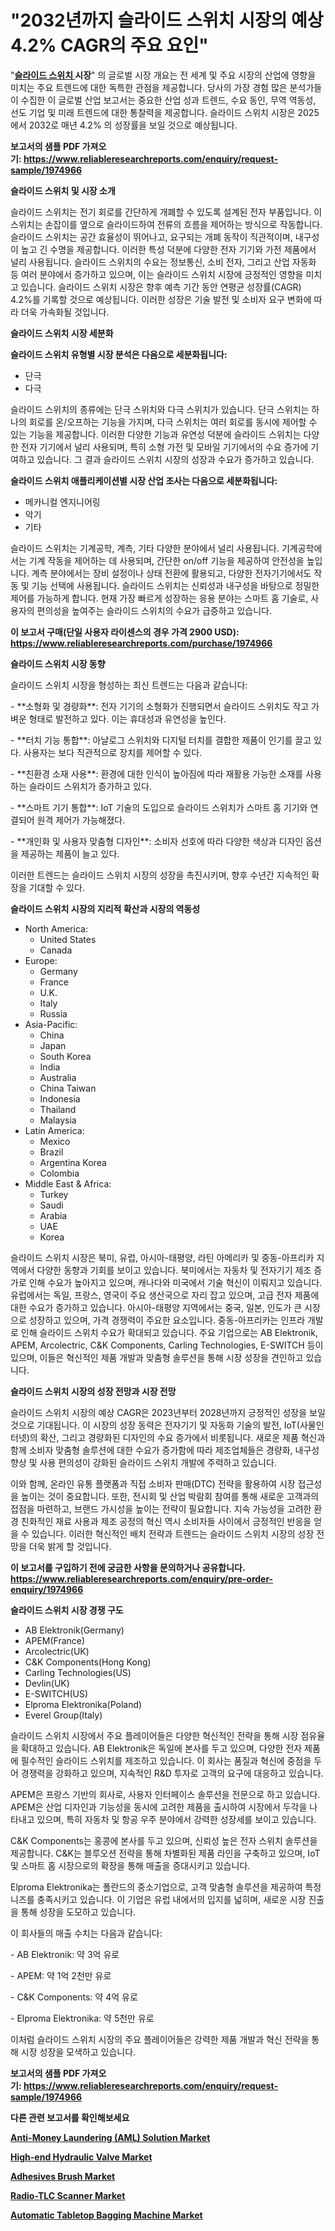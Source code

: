 <p><h1>"2032년까지 슬라이드 스위치 시장의 예상 4.2% CAGR의 주요 요인"</h1></p><p>"<strong><a href="https://www.reliableresearchreports.com/slide-switches-r1974966?utm_campaign=106&utm_medium=7&utm_source=Github&utm_content=ia&utm_term=26032025&utm_id=slide-switches">슬라이드 스위치&nbsp;</a></strong><strong>시장</strong>" 의 글로벌 시장 개요는 전 세계 및 주요 시장의 산업에 영향을 미치는 주요 트렌드에 대한 독특한 관점을 제공합니다. 당사의 가장 경험 많은 분석가들이 수집한 이 글로벌 산업 보고서는 중요한 산업 성과 트렌드, 수요 동인, 무역 역동성, 선도 기업 및 미래 트렌드에 대한 통찰력을 제공합니다. 슬라이드 스위치 시장은 2025에서 2032로 매년 4.2% 의 성장률을 보일 것으로 예상됩니다.&nbsp;</p>
<p><strong>보고서의 샘플 PDF 가져오기:&nbsp;<a href="https://www.reliableresearchreports.com/enquiry/request-sample/1974966?utm_campaign=106&utm_medium=7&utm_source=Github&utm_content=ia&utm_term=26032025&utm_id=slide-switches">https://www.reliableresearchreports.com/enquiry/request-sample/1974966</a></strong></p>
<p><strong>슬라이드 스위치 및 시장 소개</strong></p>
<p><p>슬라이드 스위치는 전기 회로를 간단하게 개폐할 수 있도록 설계된 전자 부품입니다. 이 스위치는 손잡이를 옆으로 슬라이드하여 전류의 흐름을 제어하는 방식으로 작동합니다. 슬라이드 스위치는 공간 효율성이 뛰어나고, 요구되는 개폐 동작이 직관적이며, 내구성이 높고 긴 수명을 제공합니다. 이러한 특성 덕분에 다양한 전자 기기와 가전 제품에서 널리 사용됩니다. 슬라이드 스위치의 수요는 정보통신, 소비 전자, 그리고 산업 자동화 등 여러 분야에서 증가하고 있으며, 이는 슬라이드 스위치 시장에 긍정적인 영향을 미치고 있습니다. 슬라이드 스위치 시장은 향후 예측 기간 동안 연평균 성장률(CAGR) 4.2%를 기록할 것으로 예상됩니다. 이러한 성장은 기술 발전 및 소비자 요구 변화에 따라 더욱 가속화될 것입니다.</p></p>
<p><strong>슬라이드 스위치 시장 세분화</strong></p>
<p><strong>슬라이드 스위치 유형별 시장 분석은 다음으로 세분화됩니다:</strong></p>
<p><ul><li>단극</li><li>다극</li></ul></p>
<p><p>슬라이드 스위치의 종류에는 단극 스위치와 다극 스위치가 있습니다. 단극 스위치는 하나의 회로를 온/오프하는 기능을 가지며, 다극 스위치는 여러 회로를 동시에 제어할 수 있는 기능을 제공합니다. 이러한 다양한 기능과 유연성 덕분에 슬라이드 스위치는 다양한 전자 기기에서 널리 사용되며, 특히 소형 가전 및 모바일 기기에서의 수요 증가에 기여하고 있습니다. 그 결과 슬라이드 스위치 시장의 성장과 수요가 증가하고 있습니다.</p></p>
<p><strong>슬라이드 스위치 애플리케이션별 시장 산업 조사는 다음으로 세분화됩니다:</strong></p>
<p><ul><li>메카니컬 엔지니어링</li><li>악기</li><li>기타</li></ul></p>
<p><p>슬라이드 스위치는 기계공학, 계측, 기타 다양한 분야에서 널리 사용됩니다. 기계공학에서는 기계 작동을 제어하는 데 사용되며, 간단한 on/off 기능을 제공하여 안전성을 높입니다. 계측 분야에서는 장비 설정이나 상태 전환에 활용되고, 다양한 전자기기에서도 작동 및 기능 선택에 사용됩니다. 슬라이드 스위치는 신뢰성과 내구성을 바탕으로 정밀한 제어를 가능하게 합니다. 현재 가장 빠르게 성장하는 응용 분야는 스마트 홈 기술로, 사용자의 편의성을 높여주는 슬라이드 스위치의 수요가 급증하고 있습니다.</p></p>
<p><strong>이 보고서 구매(단일 사용자 라이센스의 경우 가격 2900 USD): <a href="https://www.reliableresearchreports.com/purchase/1974966?utm_campaign=106&utm_medium=7&utm_source=Github&utm_content=ia&utm_term=26032025&utm_id=slide-switches">https://www.reliableresearchreports.com/purchase/1974966</a></strong></p>
<p><strong>슬라이드 스위치 시장 동향</strong></p>
<p><p>슬라이드 스위치 시장을 형성하는 최신 트렌드는 다음과 같습니다:</p><p>- **소형화 및 경량화**: 전자 기기의 소형화가 진행되면서 슬라이드 스위치도 작고 가벼운 형태로 발전하고 있다. 이는 휴대성과 유연성을 높인다.</p><p>- **터치 기능 통합**: 아날로그 스위치와 디지털 터치를 결합한 제품이 인기를 끌고 있다. 사용자는 보다 직관적으로 장치를 제어할 수 있다.</p><p>- **친환경 소재 사용**: 환경에 대한 인식이 높아짐에 따라 재활용 가능한 소재를 사용하는 슬라이드 스위치가 증가하고 있다.</p><p>- **스마트 기기 통합**: IoT 기술의 도입으로 슬라이드 스위치가 스마트 홈 기기와 연결되어 원격 제어가 가능해졌다.</p><p>- **개인화 및 사용자 맞춤형 디자인**: 소비자 선호에 따라 다양한 색상과 디자인 옵션을 제공하는 제품이 늘고 있다.</p><p>이러한 트렌드는 슬라이드 스위치 시장의 성장을 촉진시키며, 향후 수년간 지속적인 확장을 기대할 수 있다.</p></p>
<p><strong>슬라이드 스위치 시장의 지리적 확산과 시장의 역동성</strong></p>
<p><ul>
    <li>
        North America:
        <ul>
            <li>United States</li>
            <li>Canada</li>
        </ul>
    </li>
    <li>
        Europe:
        <ul>
            <li>Germany</li>
            <li>France</li>
            <li>U.K.</li>
            <li>Italy</li>
            <li>Russia</li>
        </ul>
    </li>
    <li>
        Asia-Pacific:
        <ul>
            <li>China</li>
            <li>Japan</li>
            <li>South Korea</li>
            <li>India</li>
            <li>Australia</li>
            <li>China Taiwan</li>
            <li>Indonesia</li>
            <li>Thailand</li>
            <li>Malaysia</li>
        </ul>
    </li>
    <li>
        Latin America:
        <ul>
            <li>Mexico</li>
            <li>Brazil</li>
            <li>Argentina Korea</li>
            <li>Colombia</li>
        </ul>
    </li>
    <li>
        Middle East & Africa:
        <ul>
            <li>Turkey</li>
            <li>Saudi</li>
            <li>Arabia</li>
            <li>UAE</li>
            <li>Korea</li>
        </ul>
    </li>
    </ul></p>
<p><p>슬라이드 스위치 시장은 북미, 유럽, 아시아-태평양, 라틴 아메리카 및 중동-아프리카 지역에서 다양한 동향과 기회를 보이고 있습니다. 북미에서는 자동차 및 전자기기 제조 증가로 인해 수요가 높아지고 있으며, 캐나다와 미국에서 기술 혁신이 이뤄지고 있습니다. 유럽에서는 독일, 프랑스, 영국이 주요 생산국으로 자리 잡고 있으며, 고급 전자 제품에 대한 수요가 증가하고 있습니다. 아시아-태평양 지역에서는 중국, 일본, 인도가 큰 시장으로 성장하고 있으며, 가격 경쟁력이 주요한 요소입니다. 중동-아프리카는 인프라 개발로 인해 슬라이드 스위치 수요가 확대되고 있습니다. 주요 기업으로는 AB Elektronik, APEM, Arcolectric, C&K Components, Carling Technologies, E-SWITCH 등이 있으며, 이들은 혁신적인 제품 개발과 맞춤형 솔루션을 통해 시장 성장을 견인하고 있습니다.</p></p>
<p><strong>슬라이드 스위치 시장의 성장 전망과 시장 전망</strong></p>
<p><p>슬라이드 스위치 시장의 예상 CAGR은 2023년부터 2028년까지 긍정적인 성장을 보일 것으로 기대됩니다. 이 시장의 성장 동력은 전자기기 및 자동화 기술의 발전, IoT(사물인터넷)의 확산, 그리고 경량화된 디자인의 수요 증가에서 비롯됩니다. 새로운 제품 혁신과 함께 소비자 맞춤형 솔루션에 대한 수요가 증가함에 따라 제조업체들은 경량화, 내구성 향상 및 사용 편의성이 강화된 슬라이드 스위치 개발에 주력하고 있습니다.</p><p>이와 함께, 온라인 유통 플랫폼과 직접 소비자 판매(DTC) 전략을 활용하여 시장 접근성을 높이는 것이 중요합니다. 또한, 전시회 및 산업 박람회 참여를 통해 새로운 고객과의 접점을 마련하고, 브랜드 가시성을 높이는 전략이 필요합니다. 지속 가능성을 고려한 환경 친화적인 재료 사용과 제조 공정의 혁신 역시 소비자들 사이에서 긍정적인 반응을 얻을 수 있습니다. 이러한 혁신적인 배치 전략과 트렌드는 슬라이드 스위치 시장의 성장 전망을 더욱 밝게 할 것입니다.</p></p>
<p><strong>이 보고서를 구입하기 전에 궁금한 사항을 문의하거나 공유합니다. <a href="https://www.reliableresearchreports.com/enquiry/pre-order-enquiry/1974966?utm_campaign=106&utm_medium=7&utm_source=Github&utm_content=ia&utm_term=26032025&utm_id=slide-switches">https://www.reliableresearchreports.com/enquiry/pre-order-enquiry/1974966</a></strong></p>
<p><strong>슬라이드 스위치 시장 경쟁 구도</strong></p>
<p><ul><li>AB Elektronik(Germany)</li><li>APEM(France)</li><li>Arcolectric(UK)</li><li>C&K Components(Hong Kong)</li><li>Carling Technologies(US)</li><li>Devlin(UK)</li><li>E-SWITCH(US)</li><li>Elproma Elektronika(Poland)</li><li>Everel Group(Italy)</li></ul></p>
<p><p>슬라이드 스위치 시장에서 주요 플레이어들은 다양한 혁신적인 전략을 통해 시장 점유율을 확대하고 있습니다. AB Elektronik은 독일에 본사를 두고 있으며, 다양한 전자 제품에 필수적인 슬라이드 스위치를 제조하고 있습니다. 이 회사는 품질과 혁신에 중점을 두어 경쟁력을 강화하고 있으며, 지속적인 R&D 투자로 고객의 요구에 대응하고 있습니다.</p><p>APEM은 프랑스 기반의 회사로, 사용자 인터페이스 솔루션을 전문으로 하고 있습니다. APEM은 산업 디자인과 기능성을 동시에 고려한 제품을 출시하여 시장에서 두각을 나타내고 있으며, 특히 자동차 및 항공 우주 분야에서 강력한 성장세를 보이고 있습니다.</p><p>C&K Components는 홍콩에 본사를 두고 있으며, 신뢰성 높은 전자 스위치 솔루션을 제공합니다. C&K는 블루오션 전략을 통해 차별화된 제품 라인을 구축하고 있으며, IoT 및 스마트 홈 시장으로의 확장을 통해 매출을 증대시키고 있습니다.</p><p>Elproma Elektronika는 폴란드의 중소기업으로, 고객 맞춤형 솔루션을 제공하여 특정 니즈를 충족시키고 있습니다. 이 기업은 유럽 내에서의 입지를 넓히며, 새로운 시장 진출을 통해 성장을 도모하고 있습니다.</p><p>이 회사들의 매출 수치는 다음과 같습니다:</p><p>- AB Elektronik: 약 3억 유로</p><p>- APEM: 약 1억 2천만 유로</p><p>- C&K Components: 약 4억 유로</p><p>- Elproma Elektronika: 약 5천만 유로</p><p>이처럼 슬라이드 스위치 시장의 주요 플레이어들은 강력한 제품 개발과 혁신 전략을 통해 시장 성장을 모색하고 있습니다.</p></p>
<p><strong>보고서의 샘플 PDF 가져오기:&nbsp;<a href="https://www.reliableresearchreports.com/enquiry/request-sample/1974966?utm_campaign=106&utm_medium=7&utm_source=Github&utm_content=ia&utm_term=26032025&utm_id=slide-switches">https://www.reliableresearchreports.com/enquiry/request-sample/1974966</a></strong></p>
<p><strong></strong></p>
<p><strong></strong></p>
<p><strong></strong></p>
<p><strong></strong></p>
<p><strong>다른 관련 보고서를 확인해보세요</strong></p>
<p><strong><p><a href="https://github.com/warshatulang0/Market-Research-Report-List-1/blob/main/anti-money-laundering-aml-solution-market.md?utm_campaign=106&utm_medium=7&utm_source=Github&utm_content=ia&utm_term=26032025&utm_id=slide-switches">Anti-Money Laundering (AML) Solution Market</a></p><p><a href="https://github.com/minakibanov/Market-Research-Report-List-1/blob/main/high-end-hydraulic-valve-market.md?utm_campaign=106&utm_medium=7&utm_source=Github&utm_content=ia&utm_term=26032025&utm_id=slide-switches">High-end Hydraulic Valve Market</a></p><p><a href="https://github.com/rvadencho/Market-Research-Report-List-1/blob/main/adhesives-brush-market.md?utm_campaign=106&utm_medium=7&utm_source=Github&utm_content=ia&utm_term=26032025&utm_id=slide-switches">Adhesives Brush Market</a></p><p><a href="https://github.com/gripeluigstt/Market-Research-Report-List-1/blob/main/radio-tlc-scanner-market.md?utm_campaign=106&utm_medium=7&utm_source=Github&utm_content=ia&utm_term=26032025&utm_id=slide-switches">Radio-TLC Scanner Market</a></p><p><a href="https://github.com/syiqvanyo/Market-Research-Report-List-1/blob/main/automatic-tabletop-bagging-machine-market.md?utm_campaign=106&utm_medium=7&utm_source=Github&utm_content=ia&utm_term=26032025&utm_id=slide-switches">Automatic Tabletop Bagging Machine Market</a></p></strong></p>
<p></p>